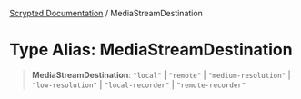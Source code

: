 [Scrypted Documentation](../globals.md) / MediaStreamDestination

# Type Alias: MediaStreamDestination

> **MediaStreamDestination**: `"local"` \| `"remote"` \| `"medium-resolution"` \| `"low-resolution"` \| `"local-recorder"` \| `"remote-recorder"`
